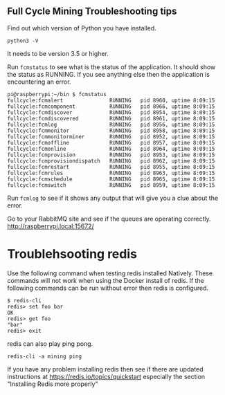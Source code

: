 ## Full Cycle Mining Troubleshooting tips

Find out which version of Python you have installed.
```
python3 -V
```
It needs to be version 3.5 or higher.

Run `fcmstatus` to see what is the status of the application.
It should show the status as RUNNING. If you see anything else then
the application is encountering an error.
```
pi@raspberrypi:~/bin $ fcmstatus
fullcycle:fcmalert               RUNNING   pid 8960, uptime 8:09:15
fullcycle:fcmcomponent           RUNNING   pid 8966, uptime 8:09:15
fullcycle:fcmdiscover            RUNNING   pid 8954, uptime 8:09:15
fullcycle:fcmdiscovered          RUNNING   pid 8961, uptime 8:09:15
fullcycle:fcmlog                 RUNNING   pid 8956, uptime 8:09:15
fullcycle:fcmmonitor             RUNNING   pid 8958, uptime 8:09:15
fullcycle:fcmmonitorminer        RUNNING   pid 8952, uptime 8:09:15
fullcycle:fcmoffline             RUNNING   pid 8957, uptime 8:09:15
fullcycle:fcmonline              RUNNING   pid 8964, uptime 8:09:15
fullcycle:fcmprovision           RUNNING   pid 8953, uptime 8:09:15
fullcycle:fcmprovisiondispatch   RUNNING   pid 8962, uptime 8:09:15
fullcycle:fcmrestart             RUNNING   pid 8955, uptime 8:09:15
fullcycle:fcmrules               RUNNING   pid 8963, uptime 8:09:15
fullcycle:fcmschedule            RUNNING   pid 8965, uptime 8:09:15
fullcycle:fcmswitch              RUNNING   pid 8959, uptime 8:09:15
```
Run `fcmlog` to see if it shows any output that will give you a clue
about the error.

Go to your RabbitMQ site and see if  the queues are operating correctly.
http://raspberrypi.local:15672/

# Troublehsooting redis
Use the following command when testing redis installed Natively.
These commands will not work when using the Docker install of redis.
If the following commands can be run without error then redis is configured.
```
$ redis-cli
redis> set foo bar
OK
redis> get foo
"bar"
redis> exit
```
redis can also play ping pong.
```
redis-cli -a mining ping
```
If you have any problem installing redis then see if there are
updated instructions at https://redis.io/topics/quickstart especially
the section "Installing Redis more properly"
